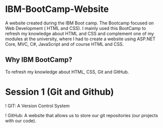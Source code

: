 # IBM-BootCamp-Website
A website created during the IBM Boot camp. The Bootcamp focused on Web Development ( HTML and CSS). 
I mainly used this BootCamp to refresh my knowledge about HTML and CSS and complement one of my modules at the university, where I had to create a website using ASP.NET Core, MVC, C#, JavaScript and of course HTML and CSS.

## Why IBM BootCamp? 

To refresh my knowledge about HTML, CSS, Git and GitHub.

# Session 1 (Git and Github)

! GIT: 
A Version Control System 

! GitHub: 
A website that allows us to store our git repositories (our projects with our code). 